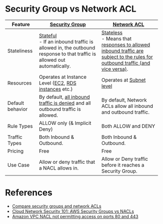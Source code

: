 # Security Group vs Network ACL

| Feature          | [Security Group](SecurityGroup.md)                                                                                                                                        | [Network ACL](NetworkACL.md)                                                                                                                                                                                                                                 |
|------------------|---------------------------------------------------------------------------------------------------------------------------------------------------------------------------|--------------------------------------------------------------------------------------------------------------------------------------------------------------------------------------------------------------------------------------------------------------|
| Stateliness      | [Stateful](https://en.wiktionary.org/wiki/stateful)<br/>- If an inbound traffic is allowed in, the outbound response to that traffic is allowed out automatically.        | [Stateless](https://en.wiktionary.org/wiki/stateless#English)<br/>- Means that [responses to allowed inbound traffic are subject to the rules for outbound traffic (and vice versa)](https://repost.aws/knowledge-center/resolve-connection-sg-acl-inbound). |
| Resources        | Operates at Instance Level ([EC2](../../../3_ComputeServices/AmazonEC2/Readme.md), [RDS instances](../../../6_DatabaseServices/AmazonRDS/Readme.md) etc.)                 | Operates at [Subnet level](../../../1_NetworkingAndContentDelivery/3_NetworkFoundationsVPC/Subnets.md)                                                                                                                                                       |
| Default behavior | By default, [all inbound traffic is denied](https://docs.aws.amazon.com/AWSEC2/latest/UserGuide/default-custom-security-groups.html) and all outbound traffic is allowed. | By default, Network ACLs allow all inbound and outbound traffic.                                                                                                                                                                                             |
| Rule Types       | ALLOW only (& Implicit Deny)                                                                                                                                              | Both ALLOW and DENY                                                                                                                                                                                                                                          |
| Traffic Types    | Both Inbound & Outbound.                                                                                                                                                  | Both Inbound & Outbound.                                                                                                                                                                                                                                     |
| Pricing          | Free                                                                                                                                                                      | Free                                                                                                                                                                                                                                                         |
| Use Case         | Allow or deny traffic that a NACL allows in.                                                                                                                              | Allow or Deny traffic before it reaches a Security Group.                                                                                                                                                                                                    |

# References
- [Compare security groups and network ACLs](https://docs.aws.amazon.com/vpc/latest/userguide/infrastructure-security.html#VPC_Security_Comparison)
- [Cloud Network Security 101: AWS Security Groups vs NACLs](https://www.fugue.co/blog/cloud-network-security-101-aws-security-groups-vs-nacls)
- [Amazon VPC NACL not permitting access on ports 80 and 443](https://stackoverflow.com/questions/45700992/amazon-vpc-nacl-not-permitting-access-on-ports-80-and-443)